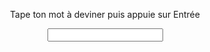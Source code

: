 <html><center>
  
 <script> function goToPage(e) { let url="https://raw.githubusercontent.com/LouHeb/Cado/main/"+e.target.value+".jpg"; console.log(url); window.open(url, '_blank'); } </script>

Tape ton mot à deviner puis appuie sur Entrée
  
<input onchange="goToPage(event)">
  
</center></html>
